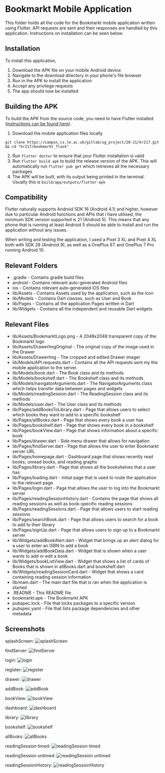 # Bookmarkt Mobile Application
This folder holds all the code for the Bookmarkt mobile application written using Flutter. API requests are sent and their responses are handled by this application. Instructions on installation can be seen below.

## Installation

To install this application,
1. Download the APK file on your mobile Android device
2. Navigate to the download directory in your phone's file browser
3. Run in the APK to install the application
4. Accept any privilege requests
5. The app should now be installed

## Building the APK
To build the APK from the source code, you need to have Flutter installed ([instructions can be found here](https://flutter.dev/docs/get-started/install)).

1. Download the mobile application files locally

`git clone https://campus.cs.le.ac.uk/gitlab/ug_project/20-21/kr217.git && cd "kr217/bookmarkt_flask"`

2. Run `flutter doctor` to ensure that your Flutter installation is valid
3. Run `flutter build apk` to build the release version of the APK. This will automatically run `flutter pub get` which retrieves all the necessary packages
4. The APK will be built, with its output being printed in the terminal. Usually this is `build/app/outputs/flutter-apk`

## Compatibility

Flutter naturally supports Android SDK 16 (Android 4.1) and higher, however due to particular Android functions and APIs that i have utilised, the minimum SDK version supported is 21 (Android 5). This means that any phone that is running at least Android 5 should be able to install and run the application without any issues.

When writing and testing the application, I used a Pixel 3 XL and Pixel 4 XL both with SDK 28 (Android 9), as well as a OnePlus 6T and OnePlus 7 Pro running Android 10.

## Relevant Folders

- .gradle - Contains gradle build files
- android - Contains relevant auto-generated Android files
- ios - Contains relevant auto-generated iOS files
- lib/Assets - Contains Assets used by the application, such as the icon
- lib/Models - Contains Dart classes, such as User and Book
- lib/Pages - Contains all the application Pages written in Dart
- lib/Widgets - Contains all the independent and reusable Dart widgets


## Relevant Files

- lib/Assets/BookmarktLogo.png - A 2048x2048 transparent copy of the Bookmarkt logo
- lib/Assets/DrawerImgOriginal - The original copy of the image used in the Drawer
- lib/Assets/DrawerImg - The cropped and edited Drawer imager
- lib/Models/API requests.dart - Contains all the API requests sent my the mobile application to the server.
- lib/Models/book.dart - The Book class and its methods
- lib/Models/bookshelf.dart - The Bookshelf class and its methods
- lib/Models/navigatorArguments.dart - The NavigatorArguments class which helps transfer data between pages and widgets
- lib/Models/readingSession.dart - The ReadingSession class and its methods
- lib/Models/user.dart - The User class and its methods
- lib/Pages/addBooksToLibrary.dart - Page that allows users to select which books they want to add to a specific bookshelf
- lib/Pages/allBooks.dart - Page that shows every book a user has
- lib/Pages/bookshelf.dart - Page that shows every book in a bookshelf
- lib/Pages/bookView.dart - Page that shows information about a specific book
- lib/Pages/drawer.dart - Side menu drawer that allows for navigation
- lib/Pages/findServer.dart - Page that allows the user to enter Bookmarkt server URL
- lib/Pages/homepage.dart - Dashboard page that shows recently read books, unread books, and reading graphs
- lib/Pages/library.dart - Page that shows all the bookshelves that a user has
- lib/Pages/loading.dart - Initial page that is used to route the application to the relevant page
- lib/Pages/login.dart - Page that allows the user to log into the Bookmarkt server
- lib/Pages/readingSessionHistory.dart - Contains the page that shows all reading sessions as well as book-specific reading sessions
- lib/Pages/readingSessions.dart - Page that allows users to start reading sessions
- lib/Pages/searchBook.dart - Page that allows users to search for a book to add to their library
- lib/Pages/signUp.dart - Page that allows users to sign up to a Bookmarkt server
- lib/Widgets/addBookAlert.dart - Widget that brings up an alert dialog for a user to enter an ISBN to add a book 
- lib/Widgets/addBookData.dart - Widget that is shown when a user wants to add or edit a book
- lib/Widgets/bookListView.dart - Widget that shows a list of cards of Books that is shown in allBooks.dart and bookshelf.dart
- lib/Widgets/readingSessionCard.dart - Widget that shows a card containing reading session information
- lib/main.dart - The main dart file that is ran when the application is started
- .README - This README file
- bookmarkt.apk - The Bookmarkt APK
- pubspec.lock - File that locks packages to a specific version
- pubspec.yaml - File that lists package dependencies and other metadata

## Screenshots

splashScreen: 
![splashScreen](https://campus.cs.le.ac.uk/gitlab/ug_project/20-21/kr217/-/blob/master/App%20Screenshots/misc/splash%20screen.png)

findServer: 
![findServer](https://campus.cs.le.ac.uk/gitlab/ug_project/20-21/kr217/-/blob/master/App%20Screenshots/misc/findServer%20with%20SafeArea.png)

login: 
![login](https://campus.cs.le.ac.uk/gitlab/ug_project/20-21/kr217/-/blob/master/App%20Screenshots/misc/login.png)

register: 
![register](https://campus.cs.le.ac.uk/gitlab/ug_project/20-21/kr217/-/blob/master/App%20Screenshots/misc/register.png)

drawer: 
![drawer](https://campus.cs.le.ac.uk/gitlab/ug_project/20-21/kr217/-/blob/master/App%20Screenshots/misc/drawer.png)

addBook: 
![addBook](https://campus.cs.le.ac.uk/gitlab/ug_project/20-21/kr217/-/blob/master/App%20Screenshots/addBook/addBook.png)

bookView: 
![bookView](https://campus.cs.le.ac.uk/gitlab/ug_project/20-21/kr217/-/blob/master/App%20Screenshots/bookView/bookView%20partially%20read.png)

dashboard: 
![dashboard](https://campus.cs.le.ac.uk/gitlab/ug_project/20-21/kr217/-/blob/master/App%20Screenshots/dashboard/dashboard%20with%20data1.png)

library: 
![library](https://campus.cs.le.ac.uk/gitlab/ug_project/20-21/kr217/-/blob/master/App%20Screenshots/library/library.png)

bookshelf: 
![bookshelf](https://campus.cs.le.ac.uk/gitlab/ug_project/20-21/kr217/-/blob/master/App%20Screenshots/bookshelf/bookshelf.png)

allBooks: 
![allBooks](https://campus.cs.le.ac.uk/gitlab/ug_project/20-21/kr217/-/blob/master/App%20Screenshots/books/books.png)

readingSession timed: 
![readingSession timed](https://campus.cs.le.ac.uk/gitlab/ug_project/20-21/kr217/-/blob/master/App%20Screenshots/readingSessions/readingSessions%20timed.png)

readingSession untimed: 
![readingSession untimed](https://campus.cs.le.ac.uk/gitlab/ug_project/20-21/kr217/-/blob/master/App%20Screenshots/readingSessions/readingSessions%20untimed.png)

readingSessionHistory: 
![readingSessionHistory](https://campus.cs.le.ac.uk/gitlab/ug_project/20-21/kr217/-/blob/master/App%20Screenshots/readingSessionsHistory/readingSessions.png)
